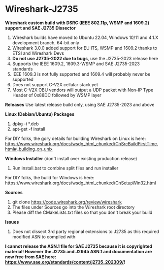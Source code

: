 # Wireshark-J2735
**Wireshark custom build with DSRC (IEEE 802.11p, WSMP and 1609.2) support and SAE J2735 Dissector**

1. Wireshark builds have moved to Ubuntu 22.04, Windows 10/11 and 4.1.X development branch, 64-bit only
2. Wireshark 3.0.0 added support for EU ITS, WSMP and 1609.2 thanks to ETSI and Wireshark Devs
3. **Do not use J2735-2022 due to bugs**, use the J2735-2023 release here
4. Supports the IEEE 1609.2, 1609.3-WSMP and SAE J2735-2023 standards
5. IEEE 1609.3 is not fully supported and 1609.4 will probably never be supported
6. Does not support C-V2X cellular stack yet
7. Most C-V2X OBU vendors will output a UDP packet with Non-IP Type Header of 0x88DC followed by WSMP layer

**Releases**
Use latest release build only, using SAE J2735-2023 and above

**Linux (Debian/Ubuntu) Packages**
1. dpkg -i *.deb
2. apt-get -f install

For DIY folks, the gory details for building Wireshark on Linux is here: https://www.wireshark.org/docs/wsdg_html_chunked/ChSrcBuildFirstTime.html#_building_on_unix

**Windows Installer** (don't install over existing production release)
1. Run install.bat to combine split files and run installer

For DIY folks, the build for Windows is here: https://www.wireshark.org/docs/wsdg_html_chunked/ChSetupWin32.html

**Sources**
1. git clone https://code.wireshark.org/review/wireshark
2. The files under Sources go into the Wireshark root directory
3. Please diff the CMakeLists.txt files so that you don't break your build

**Issues**
1. Does not dissect 3rd party regional extensions to J2735 as this required modified ASN to compiled with

**I cannot release the ASN.1 file for SAE J2735 because it is copyrighted material!  However the J2735 and J2945 ASN.1 and documentation are now free from SAE here: https://www.sae.org/standards/content/j2735_202309/!**
